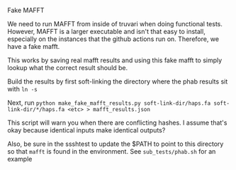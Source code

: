 Fake MAFFT

We need to run MAFFT from inside of truvari when doing functional tests. However, MAFFT is a larger executable and isn't
that easy to install, especially on the instances that the github actions run on. Therefore, we have a fake mafft.

This works by saving real mafft results and using this fake mafft to simply lookup what the correct result should be.

Build the results by first soft-linking the directory where the phab results sit with `ln -s`

Next, run `python make_fake_mafft_results.py soft-link-dir/haps.fa soft-link-dir/*/haps.fa <etc> > mafft_results.json`

This script will warn you when there are conflicting hashes. I assume that's okay because identical inputs make
identical outputs? 

Also, be sure in the ssshtest to update the $PATH to point to this directory so that `mafft` is found in the
environment. See `sub_tests/phab.sh` for an example
